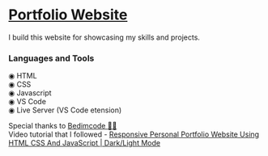 <h1><a href="https://amitdevadhe.devmtf.com/">Portfolio Website</a></h1>

I build this website for showcasing my skills and projects. 

<h3>Languages and Tools</h3>

◉ HTML<br>
◉ CSS<br>
◉ Javascript<br>
◉ VS Code<br>
◉ Live Server (VS Code etension)

Special thanks to <a href="https://github.com/bedimcode">Bedimcode 👏👏</a><br>
Video tutorial that I followed - <a href="https://www.youtube.com/watch?v=27JtRAI3QO8&t=3s">Responsive Personal Portfolio Website Using HTML CSS And JavaScript | Dark/Light Mode</a>
